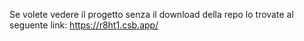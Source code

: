 Se volete vedere il progetto senza il download della repo lo trovate al seguente link: https://r8ht1.csb.app/
